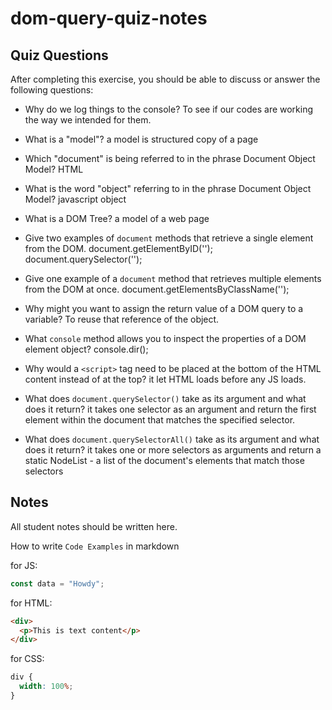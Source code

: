 # dom-query-quiz-notes

## Quiz Questions

After completing this exercise, you should be able to discuss or answer the following questions:

- Why do we log things to the console?
To see if our codes are working the way we intended for them.

- What is a "model"?
a model is structured copy of a page

- Which "document" is being referred to in the phrase Document Object Model?
HTML

- What is the word "object" referring to in the phrase Document Object Model?
javascript object

- What is a DOM Tree?
a model of a web page

- Give two examples of `document` methods that retrieve a single element from the DOM.
document.getElementByID('');
document.querySelector('');

- Give one example of a `document` method that retrieves multiple elements from the DOM at once.
document.getElementsByClassName('');

- Why might you want to assign the return value of a DOM query to a variable?
To reuse that reference of the object.

- What `console` method allows you to inspect the properties of a DOM element object?
console.dir();

- Why would a `<script>` tag need to be placed at the bottom of the HTML content instead of at the top?
it let HTML loads before any JS loads.

- What does `document.querySelector()` take as its argument and what does it return?
it takes one selector as an argument and return the first element within the document that matches the specified selector.

- What does `document.querySelectorAll()` take as its argument and what does it return?
it takes one or more selectors as arguments and return a static NodeList - a list of the document's elements that match those selectors

## Notes

All student notes should be written here.


How to write `Code Examples` in markdown

for JS:

```javascript
const data = "Howdy";
```

for HTML:

```html
<div>
  <p>This is text content</p>
</div>
```

for CSS:

```css
div {
  width: 100%;
}
```
